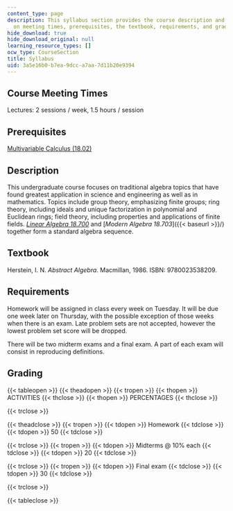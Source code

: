 ```yaml
---
content_type: page
description: This syllabus section provides the course description and information
  on meeting times, prerequisites, the textbook, requirements, and grading.
hide_download: true
hide_download_original: null
learning_resource_types: []
ocw_type: CourseSection
title: Syllabus
uid: 3a5e16b0-b7ea-9dcc-a7aa-7d11b20e9394
---
```


Course Meeting Times
--------------------

Lectures: 2 sessions / week, 1.5 hours / session

Prerequisites
-------------

[Multivariable Calculus (18.02)](/courses/18-02sc-multivariable-calculus-fall-2010)

Description
-----------

This undergraduate course focuses on traditional algebra topics that have found greatest application in science and engineering as well as in mathematics. Topics include group theory, emphasizing finite groups; ring theory, including ideals and unique factorization in polynomial and Euclidean rings; field theory, including properties and applications of finite fields. [_Linear Algebra 18.700_](/courses/18-700-linear-algebra-fall-2013) and [_Modern Algebra 18.703_]({{< baseurl >}}/) together form a standard algebra sequence.

Textbook
--------

Herstein, I. N. _Abstract Algebra_. Macmillan, 1986. ISBN: 9780023538209.

Requirements
------------

Homework will be assigned in class every week on Tuesday. It will be due one week later on Thursday, with the possible exception of those weeks when there is an exam. Late problem sets are not accepted, however the lowest problem set score will be dropped.

There will be two midterm exams and a final exam. A part of each exam will consist in reproducing definitions.

Grading
-------

{{< tableopen >}}
{{< theadopen >}}
{{< tropen >}}
{{< thopen >}}
ACTIVITIES
{{< thclose >}}
{{< thopen >}}
PERCENTAGES
{{< thclose >}}

{{< trclose >}}

{{< theadclose >}}
{{< tropen >}}
{{< tdopen >}}
Homework
{{< tdclose >}}
{{< tdopen >}}
50
{{< tdclose >}}

{{< trclose >}}
{{< tropen >}}
{{< tdopen >}}
Midterms @ 10% each
{{< tdclose >}}
{{< tdopen >}}
20
{{< tdclose >}}

{{< trclose >}}
{{< tropen >}}
{{< tdopen >}}
Final exam
{{< tdclose >}}
{{< tdopen >}}
30
{{< tdclose >}}

{{< trclose >}}

{{< tableclose >}}